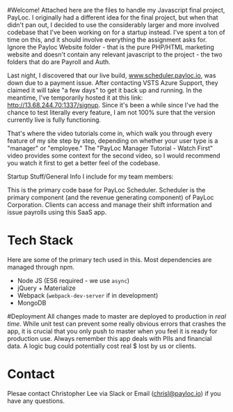 #Welcome!
Attached here are the files to handle my Javascript final project, PayLoc. I originally had a different idea for the final project, but when that didn't pan out, I decided to use the considerably larger and more involved codebase that I've been working on for a startup instead. I've spent a ton of time on this, and it should involve everything the assignment asks for. Ignore the Payloc Website folder - that is the pure PHP/HTML marketing website and doesn't contain any relevant javascript to the project - the two folders that do are Payroll and Auth.

Last night, I discovered that our live build, www.scheduler.payloc.io, was down due to a payment issue. After contacting VSTS Azure Support, they claimed it will take "a few days" to get it back up and running. In the meantime, I've temporarily hosted it at this link: http://13.68.244.70:1337/signup. Since it's been a while since I've had the chance to test literally every feature, I am not 100% sure that the version currently live is fully functioning.

That's where the video tutorials come in, which walk you through every feature of my site step by step, depending on whether your user type is a "manager" or "employee." The "PayLoc Manager Tutorial - Watch First" video provides some context for the second video, so I would recommend you watch it first to get a better feel of the codebase.



Startup Stuff/General Info I include for my team members:

This is the primary code base for PayLoc Scheduler. Scheduler is the primary component (and the revenue generating component) of PayLoc Corporation. Clients can access and manage their shift information and issue payrolls using this SaaS app.

# Tech Stack
Here are some of the primary tech used in this. Most dependencies are managed through npm.
 * Node JS (ES6 required - we use `async`)
 * jQuery + Materialize
 * Webpack (`webpack-dev-server` if in development)
 * MongoDB

#Deployment
All changes made to master are deployed to production in *real time*. While unit test can prevent some really obvious errors that crashes the app, it is crucial that you only push to master when you feel it is ready for production use.
Always remember this app deals with PIIs and financial data. A logic bug could potentially cost real $ lost by us or clients.
 
# Contact
Plesae contact Christopher Lee via Slack or Email (chrisl@payloc.io) if you have any questions.
